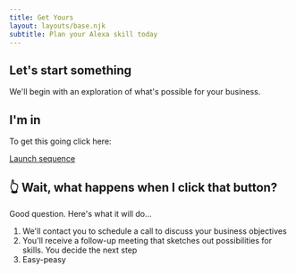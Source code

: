```yaml
---
title: Get Yours
layout: layouts/base.njk
subtitle: Plan your Alexa skill today
---
```


## Let's start something

We'll begin with an exploration of what's possible for your business.

## I'm in

To get this going click here: 

<div class="nakedLink">

<p class="btn-border"><a class="btn, warning" href="mailto:sherrie.g5@gmail.com" target="blank">Launch sequence</a></p>

</div>

## 👆 Wait, what happens when I click that button?

Good question. Here's what it will do...

1. We'll contact you to schedule a call to discuss your business objectives
2. You'll receive a follow-up meeting that sketches out possibilities for skills. You decide the next step
3. Easy-peasy
